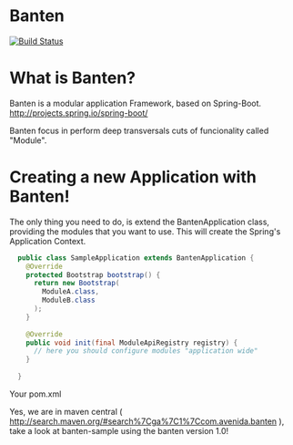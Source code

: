 # Banten 

[![Build Status](https://travis-ci.org/waabox/banten.svg?branch=master)](https://travis-ci.org/waabox/banten)

<h1>What is Banten?</h1>

Banten is a modular application Framework, based on Spring-Boot. http://projects.spring.io/spring-boot/

Banten focus in perform deep transversals cuts of funcionality called "Module".

<h1>Creating a new Application with Banten!</h1>

The only thing you need to do, is extend the BantenApplication class, providing the modules that you want to use.
This will create the Spring's Application Context.

```java
  public class SampleApplication extends BantenApplication {
    @Override
    protected Bootstrap bootstrap() {
      return new Bootstrap(
        ModuleA.class,
        ModuleB.class
      );
    }
    
    @Override
    public void init(final ModuleApiRegistry registry) {
      // here you should configure modules "application wide"
    }
    
  }
```
Your pom.xml

Yes, we are in maven central ( http://search.maven.org/#search%7Cga%7C1%7Ccom.avenida.banten ), take a look at banten-sample using the banten version 1.0!



